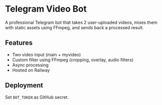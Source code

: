 # Telegram Video Bot

A professional Telegram bot that takes 2 user-uploaded videos, mixes them with static assets using FFmpeg, and sends back a processed result.

## Features
- Two video input (main + myvideo)
- Custom filter using FFmpeg (cropping, overlay, audio filters)
- Async processing
- Hosted on Railway

## Deployment
Set `BOT_TOKEN` as GitHub secret.
